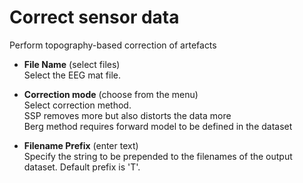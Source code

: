 # Correct sensor data  
Perform topography-based correction of artefacts   

* **File Name** (select files)  
Select the EEG mat file.   

* **Correction mode** (choose from the menu)  
Select correction method.   
SSP removes more but also distorts the data more   
Berg method requires forward model to be defined in the dataset   

* **Filename Prefix** (enter text)  
Specify the string to be prepended to the filenames of the output dataset. Default prefix is 'T'.   
